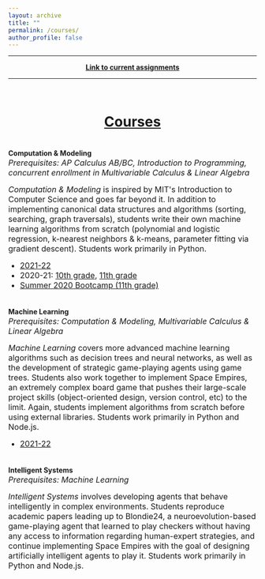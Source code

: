 ```yaml
---
layout: archive
title: ""
permalink: /courses/
author_profile: false
---
```

        
<div style="width:100%; max-width:800px; margin:auto"> 
    <p><center><b><hr><a class="body" target="_blank" href="https://eurisko-us.github.io/courses-2021-22">Link to current assignments</a><hr></b></center></p>
    <br>
</div>

# [<center>Courses</center>](#top)

<div style="width:100%; max-width:800px; margin:auto">  
    
<br><b>Computation & Modeling</b>
<font size="3em"><i>
<br>Prerequisites: AP Calculus AB/BC, Introduction to Programming, concurrent enrollment in Multivariable Calculus & Linear Algebra
</i></font>
<p><font size="3em">
    <i>Computation & Modeling</i> is inspired by MIT's Introduction to Computer Science and goes far beyond it. In addition to implementing canonical data structures and algorithms (sorting, searching, graph traversals), students write their own machine learning algorithms from scratch (polynomial and logistic regression, k-nearest neighbors & k-means, parameter fitting via gradient descent). Students work primarily in Python.
    </font></p>

<font size="3em"><ul>
    <li><a class="body" target="_blank" href="https://eurisko-us.github.io/courses-2021-22">2021-22</a></li>
    <li>2020-21: <a class="body" target="_blank" href="https://eurisko-us.github.io/computation-and-modeling-2020-21">10th grade</a>, <a class="body" target="_blank" href="https://eurisko-us.github.io/machine-learning-2020-21">11th grade</a></li>
    <li><a class="body" target="_blank" href="https://eurisko-us.github.io/computation-and-modeling-2020-summer">Summer 2020 Bootcamp (11th grade)</a></li>
</ul></font>

</div>


<div style="width:100%; max-width:800px; margin:auto">  

<br><b>Machine Learning</b>
<font size="3em"><i>
<br>Prerequisites: Computation & Modeling, Multivariable Calculus & Linear Algebra
</i></font>
<p><font size="3em">
    <i>Machine Learning</i> covers more advanced machine learning algorithms such as decision trees and neural networks, as well as the development of strategic game-playing agents using game trees. Students also work together to implement Space Empires, an extremely complex board game that pushes their large-scale project skills (object-oriented design, version control, etc) to the limit. Again, students implement algorithms from scratch before using external libraries. Students work primarily in Python and Node.js.
    </font></p>
    
 <font size="3em"><ul>
    <li><a class="body" target="_blank" href="https://eurisko-us.github.io/courses-2021-22">2021-22</a></li>
</ul></font>

<div style="width:100%; max-width:800px; margin:auto">  

<br><b>Intelligent Systems</b>
<font size="3em"><i>
<br>Prerequisites: Machine Learning
</i></font>
<p><font size="3em">
    <i>Intelligent Systems</i> involves developing agents that behave intelligently in complex environments. Students reproduce academic papers leading up to Blondie24, a neuroevolution-based game-playing agent that learned to play checkers without having any access to information regarding human-expert strategies, and continue implementing Space Empires with the goal of designing artificially intelligent agents to play it. Students work primarily in Python and Node.js.
    </font></p>
    
 <font size="3em"><ul>
    <!--<li><a class="body" target="_blank" href="https://eurisko-us.github.io/courses-2021-22">2021-22</a></li>-->
</ul></font>
    
</div>
